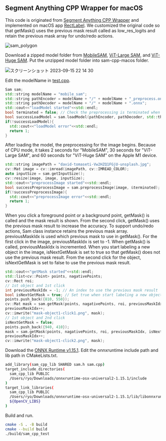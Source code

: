 ## Segment Anything CPP Wrapper for macOS

This code is originated from [Segment Anything CPP Wrapper](https://github.com/dinglufe/segment-anything-cpp-wrapper) and implemented on macOS app [RectLabel](https://rectlabel.com). We customized the original code so that getMask() uses the previous mask result called as low_res_logits and retain the previous mask array for undo/redo actions. 

![sam_polygon](https://github.com/ryouchinsa/sam-cpp-macos/assets/1954306/4640e139-c533-4b8c-b27b-e02a401b9bbd)

Download a zipped model folder from
[MobileSAM](https://huggingface.co/rectlabel/segment-anything-onnx-models/resolve/main/mobile_sam.zip), [ViT-Large SAM](https://huggingface.co/rectlabel/segment-anything-onnx-models/resolve/main/sam_vit_l_0b3195.zip), and [ViT-Huge SAM](https://huggingface.co/rectlabel/segment-anything-onnx-models/resolve/main/sam_vit_h_4b8939.zip).
Put the unzipped model folder into sam-cpp-macos folder.

![スクリーンショット 2023-09-15 22 14 30](https://github.com/ryouchinsa/sam-cpp-macos/assets/1954306/8d2b1ade-1f38-4f9b-a40d-73607893c903)

Edit the modelName in [test.cpp](https://github.com/ryouchinsa/sam-cpp-macos/blob/master/test.cpp).

```cpp
Sam sam;
std::string modelName = "mobile_sam";
std::string pathEncoder = modelName + "/" + modelName + "_preprocess.onnx";
std::string pathDecoder = modelName + "/" + modelName + ".onnx";
std::cout<<"loadModel started"<<std::endl;
bool terminated = false; // Check the preprocessing is terminated when the image is changed
bool successLoadModel = sam.loadModel(pathEncoder, pathDecoder, std::thread::hardware_concurrency(), &terminated);
if(!successLoadModel){
  std::cout<<"loadModel error"<<std::endl;
  return 1;
}
```

After loading the model, the preprocessing for the image begins. Because of CPU mode, it takes 2 seconds for "MobileSAM", 30 seconds for "ViT-Large SAM", and 60 seconds for "ViT-Huge SAM" on the Apple M1 device.

```cpp
std::string imagePath = "david-tomaseti-Vw2HZQ1FGjU-unsplash.jpg";
cv::Mat image = cv::imread(imagePath, cv::IMREAD_COLOR);
auto inputSize = sam.getInputSize();
cv::resize(image, image, inputSize);
std::cout<<"preprocessImage started"<<std::endl;
bool successPreprocessImage = sam.preprocessImage(image, &terminated);
if(!successPreprocessImage){
  std::cout<<"preprocessImage error"<<std::endl;
  return 1;
}
```

When you click a foreground point or a background point, getMask() is called and the mask result is shown. From the second click, getMask() uses the previous mask result to increase the accuracy. To support undo/redo actions, Sam class instance retains the previous mask array. previousMaskIdx is used which previous mask to use in getMask(). For the first click in the image, previousMaskIdx is set to -1. When getMask() is called, previousMaskIdx is incremented. When you start labeling a new object in the image, isNextGetMask is set to true so that getMask() does not use the previous mask result. From the second click for the object, isNextGetMask is set to false to use the previous mask result.

```cpp
std::cout<<"getMask started"<<std::endl;
std::list<cv::Point> points, nagativePoints;
cv::Rect roi;
// 1st object and 1st click
int previousMaskIdx = -1; // An index to use the previous mask result
bool isNextGetMask = true; // Set true when start labeling a new object
points.push_back({810, 550});
cv::Mat mask = sam.getMask(points, nagativePoints, roi, previousMaskIdx, isNextGetMask);
previousMaskIdx++;
cv::imwrite("mask-object1-click1.png", mask);
// 1st object and 2nd click
isNextGetMask = false;
points.push_back({940, 410});
mask = sam.getMask(points, nagativePoints, roi, previousMaskIdx, isNextGetMask);
previousMaskIdx++;
cv::imwrite("mask-object1-click2.png", mask);
```

Download the [ONNX Runtime v1.15.1](https://github.com/microsoft/onnxruntime/releases/download/v1.15.1/onnxruntime-osx-universal2-1.15.1.tgz). Edit the onnxruntime include path and lib path in CMakeLists.txt.

```bash
add_library(sam_cpp_lib SHARED sam.h sam.cpp)
target_include_directories(
  sam_cpp_lib PUBLIC 
  /Users/ryo/Downloads/onnxruntime-osx-universal2-1.15.1/include
)
target_link_libraries(
  sam_cpp_lib PUBLIC
  /Users/ryo/Downloads/onnxruntime-osx-universal2-1.15.1/lib/libonnxruntime.dylib
  ${OpenCV_LIBS}
)
```

Build and run.

```bash
cmake -S . -B build
cmake --build build
./build/sam_cpp_test
```
